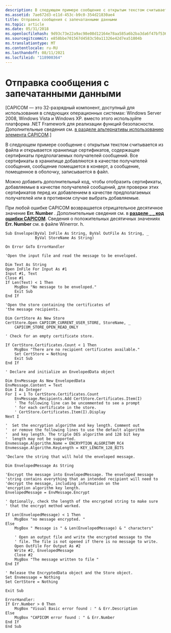 ```yaml
---
description: В следующем примере сообщение с открытым текстом считывается из файла и открывается хранилище сертификатов, содержащее сертификаты предполагаемых получателей сообщений.
ms.assetid: 7ae672d3-e11d-453c-b9c0-354d21830ae4
title: Отправка сообщения с запечатанными данными
ms.topic: article
ms.date: 05/31/2018
ms.openlocfilehash: 9d93c73e22a9ac98e08d12164e78aa585a6b2ba3da6f47bf53675a7320bc206e
ms.sourcegitcommit: e858bbe701567d4583c50a11326e42d7ea51804b
ms.translationtype: MT
ms.contentlocale: ru-RU
ms.lasthandoff: 08/11/2021
ms.locfileid: "118900364"
---
```

# <a name="sending-an-enveloped-data-message"></a>Отправка сообщения с запечатанными данными

\[CAPICOM — это 32-разрядный компонент, доступный для использования в следующих операционных системах: Windows Server 2008, Windows Vista и Windows XP. вместо этого используйте платформа .NET Framework для реализации функций безопасности. Дополнительные сведения см. [в разделе альтернативы использованию элемента CAPICOM](alternatives-to-using-capicom.md).\]

В следующем примере сообщение с открытым текстом считывается из файла и открывается хранилище сертификатов, содержащее сертификаты предполагаемых получателей сообщений. Все сертификаты в хранилище добавляются в качестве получателей сообщения, сообщение помещается в конверт, а сообщение, помещенное в оболочку, записывается в файл.

Можно добавить дополнительный код, чтобы отобразить сертификаты, добавляемые в качестве получателей сообщений, для проверки этих сертификатов перед их добавлением в качестве предполагаемых получателей или в противном случае выбрать добавляемые.

При любой ошибке CAPICOM возвращается отрицательное десятичное значение **Err. Number** . Дополнительные сведения см. в [**разделе \_ \_ код ошибки CAPICOM**](capicom-error-code.md). Сведения о положительных десятичных значениях **Err. Number** см. в файле Winerror. h.


```VB
Sub Envelope(ByVal InFile As String, ByVal OutFile As String, _
             ByVal StoreName As String)

On Error GoTo ErrorHandler

'Open the input file and read the message to be enveloped.

Dim Text As String
Open InFile For Input As #1
Input #1, Text
Close #1
If Len(Text) < 1 Then
    MsgBox "No message to be enveloped."
    Exit Sub
End If

'Open the store containing the certificates of
'the message recipients.

Dim CertStore As New Store
CertStore.Open CAPICOM_CURRENT_USER_STORE, StoreName, _
    CAPICOM_STORE_OPEN_READ_ONLY

' Check for an empty certificate store.

If CertStore.Certificates.Count < 1 Then
    MsgBox "There are no recipient certificates available."
    Set CertStore = Nothing
    Exit Sub
End If

' Declare and initialize an EnvelopedData object

Dim EnvMessage As New EnvelopedData
EnvMessage.Content = Text
Dim I As Integer
For I = 1 To CertStore.Certificates.Count
    EnvMessage.Recipients.Add CertStore.Certificates.Item(I)
    ' The following line can be uncommented to see a prompt
    ' for each certificate in the store.
    ' CertStore.Certificates.Item(I).Display
Next I

'  Set the encryption algorithm and key length. Comment out
'  or remove the following lines to use the default algorithm
'  and key length. The triple DES algorithm and 128 bit key
'  length may not be supported.
Envmessage.Algorithm.Name = ENCRYPTION_ALGORITHM_RC4
Envmessage.Algorithm.KeyLength = KEY_LENGTH_128_BITS

'Declare the string that will hold the enveloped message.

Dim EnvelopedMessage As String

'Encrypt the message into EnvelopedMessage. The enveloped message
'string contains everything that an intended recipient will need to
'decrypt the message, including information on the 
'encryption algorithm key length.
EnvelopedMessage = EnvMessage.Encrypt

' Optionally, check the length of the encrypted string to make sure 
' that the encrypt method worked.

If Len(EnvelopedMessage) < 1 Then
    MsgBox "no message encrypted. "
Else
    MsgBox " Message is " & Len(EnvelopedMessage) & " characters"

    ' Open an output file and write the encrypted message to the 
    ' file. The file is not opened if there is no message to write.
    Open OutFile For Output As #2
    Write #2, EnvelopedMessage
    Close #2
    MsgBox "The message written to file "
End If

' Release the EncryptedData object and the Store object.
Set Envmessage = Nothing
Set CertStore = Nothing

Exit Sub

ErrorHandler:
If Err.Number > 0 Then
    MsgBox "Visual Basic error found : " & Err.Description
Else
    MsgBox "CAPICOM error found : " & Err.Number
End If
End Sub
```



 

 



